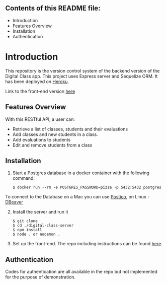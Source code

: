 ## Contents of this README file:

- Introduction
- Features Overview
- Installation
- Authentication

# Introduction

This repository is the version control system of the backend version of the Digital Class app.
This project uses Express server and Sequelize ORM.
It has been deployed on [Heroku](https://digitalclass-server.herokuapp.com/).

Link to the front-end version [here](https://github.com/dung-phan/digital-class-frontend)

## Features Overview

With this RESTful API, a user can:

- Retrieve a list of classes, students and their evaluations
- Add classes and new students in a class.
- Add evaluations to students
- Edit and remove students from a class

## Installation

1. Start a Postgres database in a docker container with the following command:

   ```
   $ docker run --rm -e POSTGRES_PASSWORD=pizza -p 5432:5432 postgres
   ```

To connect to the Database on a Mac you can use [Postico](https://eggerapps.at/postico/), on Linux - [DBeaver](https://dbeaver.io/)

2. Install the server and run it

   ```
   $ git clone
   $ cd ./digital-class-server
   $ npm install
   $ node . or nodemon .
   ```

3. Set up the front-end. The repo including instructions can be found [here](https://github.com/dung-phan/digital-class-frontend).

## Authentication

Codes for authentication are all available in the repo but not implemented for the purpose of demonstration.
